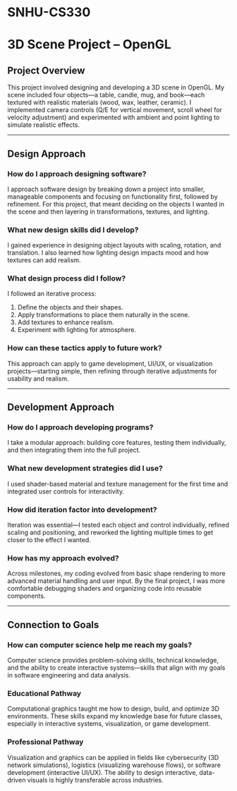 # SNHU-CS330
# 3D Scene Project – OpenGL  

## Project Overview  
This project involved designing and developing a 3D scene in OpenGL. My scene included four objects—a table, candle, mug, and book—each textured with realistic materials (wood, wax, leather, ceramic). I implemented camera controls (Q/E for vertical movement, scroll wheel for velocity adjustment) and experimented with ambient and point lighting to simulate realistic effects.  

---

## Design Approach  

### How do I approach designing software?  
I approach software design by breaking down a project into smaller, manageable components and focusing on functionality first, followed by refinement. For this project, that meant deciding on the objects I wanted in the scene and then layering in transformations, textures, and lighting.  

### What new design skills did I develop?  
I gained experience in designing object layouts with scaling, rotation, and translation. I also learned how lighting design impacts mood and how textures can add realism.  

### What design process did I follow?  
I followed an iterative process:  
1. Define the objects and their shapes.  
2. Apply transformations to place them naturally in the scene.  
3. Add textures to enhance realism.  
4. Experiment with lighting for atmosphere.  

### How can these tactics apply to future work?  
This approach can apply to game development, UI/UX, or visualization projects—starting simple, then refining through iterative adjustments for usability and realism.  

---

## Development Approach  

### How do I approach developing programs?  
I take a modular approach: building core features, testing them individually, and then integrating them into the full project.  

### What new development strategies did I use?  
I used shader-based material and texture management for the first time and integrated user controls for interactivity.  

### How did iteration factor into development?  
Iteration was essential—I tested each object and control individually, refined scaling and positioning, and reworked the lighting multiple times to get closer to the effect I wanted.  

### How has my approach evolved?  
Across milestones, my coding evolved from basic shape rendering to more advanced material handling and user input. By the final project, I was more comfortable debugging shaders and organizing code into reusable components.  

---

## Connection to Goals  

### How can computer science help me reach my goals?  
Computer science provides problem-solving skills, technical knowledge, and the ability to create interactive systems—skills that align with my goals in software engineering and data analysis.  

### Educational Pathway  
Computational graphics taught me how to design, build, and optimize 3D environments. These skills expand my knowledge base for future classes, especially in interactive systems, visualization, or game development.  

### Professional Pathway  
Visualization and graphics can be applied in fields like cybersecurity (3D network simulations), logistics (visualizing warehouse flows), or software development (interactive UI/UX). The ability to design interactive, data-driven visuals is highly transferable across industries.  
